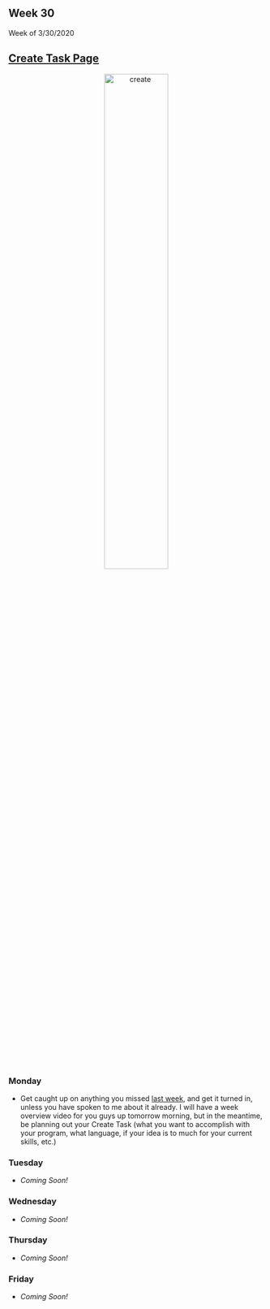 <meta http-equiv="refresh" content="300"/>


## Week 30  
Week of 3/30/2020  

## [Create Task Page](/ap/units/pt/create)

<div style="text-align:center">
<img src="https://assets.justinmind.com/wp-content/uploads/2019/03/ux-workflow.png" alt="create" width="50%">
</div>

### Monday  
* Get caught up on anything you missed [last week](/ap/weeks/week29), and get it turned in, unless you have spoken to me about it already. I will have a week overview video for you guys up tomorrow morning, but in the meantime, be planning out your Create Task (what you want to accomplish with your program, what language, if your idea is to much for your current skills, etc.)

### Tuesday  
* *Coming Soon!*

### Wednesday  
* *Coming Soon!*

### Thursday  
* *Coming Soon!*

### Friday  
* *Coming Soon!*